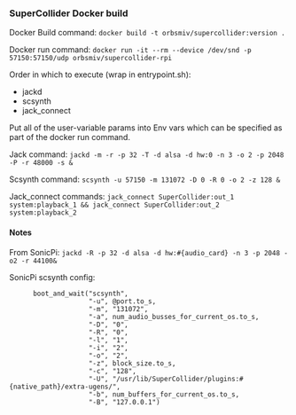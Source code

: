 ### SuperCollider Docker build

Docker Build command:
`docker build -t orbsmiv/supercollider:version .`

Docker run command:
`docker run -it --rm --device /dev/snd -p 57150:57150/udp orbsmiv/supercollider-rpi`


Order in which to execute (wrap in entrypoint.sh):
- jackd
- scsynth
- jack_connect

Put all of the user-variable params into Env vars which can be specified as part of the docker run command.


Jack command:
`jackd -m -r -p 32 -T -d alsa -d hw:0 -n 3 -o 2 -p 2048 -P -r 48000 -s &`



Scsynth command:
`scsynth -u 57150 -m 131072 -D 0 -R 0 -o 2 -z 128 &`


Jack_connect commands:
`jack_connect SuperCollider:out_1 system:playback_1 && jack_connect SuperCollider:out_2 system:playback_2`



#### Notes

From SonicPi:
`jackd -R -p 32 -d alsa -d hw:#{audio_card} -n 3 -p 2048 -o2 -r 44100&`


SonicPi scsynth config:
```
      boot_and_wait("scsynth",
                    "-u", @port.to_s,
                    "-m", "131072",
                    "-a", num_audio_busses_for_current_os.to_s,
                    "-D", "0",
                    "-R", "0",
                    "-l", "1",
                    "-i", "2",
                    "-o", "2",
                    "-z", block_size.to_s,
                    "-c", "128",
                    "-U", "/usr/lib/SuperCollider/plugins:#{native_path}/extra-ugens/",
                    "-b", num_buffers_for_current_os.to_s,
                    "-B", "127.0.0.1")

```
